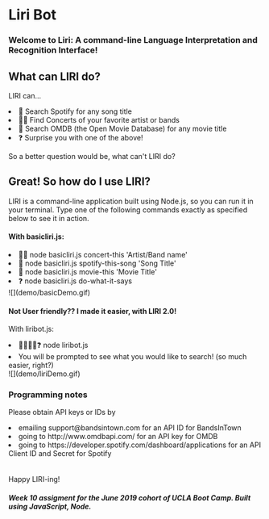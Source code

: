 # Liri Bot
### Welcome to Liri: A command-line Language Interpretation and Recognition Interface!

## What can LIRI do?
LIRI can...
<li> 🎵 Search Spotify for any song title </li>
<li> 🤘🏼 Find Concerts of your favorite artist or bands </li>
<li> 🎥 Search OMDB (the Open Movie Database) for any movie title</li> 
<li> ❓ Surprise you with one of the above!  </li> 

So a better question would be, what can't LIRI do?

## Great! So how do I use LIRI?
LIRI is a command-line application built using Node.js, so you can run it in your terminal. Type one of the following commands exactly as specified below to see it in action.
<br>
#### With basicliri.js:
<li>🤘🏼 node basicliri.js concert-this 'Artist/Band name' </li> 
<li>🎵 node basicliri.js spotify-this-song 'Song Title' </li> 
<li>🎥 node basicliri.js movie-this 'Movie Title' </li> 
<li>❓ node basicliri.js do-what-it-says </li> 
![](demo/basicDemo.gif)
<br>

#### Not User friendly?? I made it easier, with LIRI 2.0! <br>
With liribot.js:
<li>🤘🏼🎵🎥❓ node liribot.js </li> 
<li>You will be prompted to see what you would like to search! (so much easier, right?)</li> 
![](demo/liriDemo.gif)

### Programming notes
Please obtain API keys or IDs by
 <li> emailing support@bandsintown.com for an API ID for BandsInTown </li>
 <li> going to http://www.omdbapi.com/ for an API key for OMDB </li>
 <li> going to https://developer.spotify.com/dashboard/applications for an API Client ID and Secret for Spotify </li>
<br><br>
Happy LIRI-ing!

##### Week 10 assigment for the June 2019 cohort of UCLA Boot Camp. Built using JavaScript, Node.

